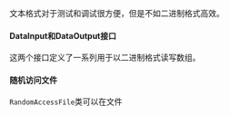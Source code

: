 文本格式对于测试和调试很方便，但是不如二进制格式高效。
#### DataInput和DataOutput接口
这两个接口定义了一系列用于以二进制格式读写数组。
#### 随机访问文件
`RandomAccessFile`类可以在文件